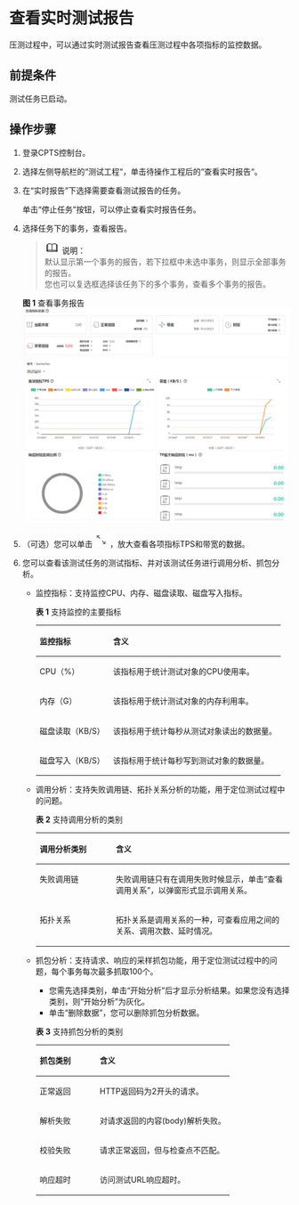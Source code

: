 # 查看实时测试报告<a name="cpts_01_0018"></a>

压测过程中，可以通过实时测试报告查看压测过程中各项指标的监控数据。

## 前提条件<a name="section161281120542"></a>

测试任务已启动。

## 操作步骤<a name="section6215223135614"></a>

1.  登录CPTS控制台。
2.  选择左侧导航栏的“测试工程“，单击待操作工程后的“查看实时报告“。
3.  在“实时报告”下选择需要查看测试报告的任务。

    单击“停止任务”按钮，可以停止查看实时报告任务。

4.  选择任务下的事务，查看报告。

    >![](public_sys-resources/icon-note.gif) **说明：**   
    >默认显示第一个事务的报告，若下拉框中未选中事务，则显示全部事务的报告。  
    >您也可以复选框选择该任务下的多个事务，查看多个事务的报告。  

    **图 1**  查看事务报告<a name="fig136550015589"></a>  
    ![](figures/查看事务报告.png "查看事务报告")

5.  （可选）您可以单击![](figures/icon-zoom-in.png)，放大查看各项指标TPS和带宽的数据。
6.  您可以查看该测试任务的测试指标、并对该测试任务进行调用分析、抓包分析。
    -   监控指标：支持监控CPU、内存、磁盘读取、磁盘写入指标。

        **表 1**  支持监控的主要指标

        <a name="table1814954011439"></a>
        <table><thead align="left"><tr id="row1423675212110"><th class="cellrowborder" valign="top" width="30%" id="mcps1.2.3.1.1"><p id="p1150940114313"><a name="p1150940114313"></a><a name="p1150940114313"></a>监控指标</p>
        </th>
        <th class="cellrowborder" valign="top" width="70%" id="mcps1.2.3.1.2"><p id="p1715016409431"><a name="p1715016409431"></a><a name="p1715016409431"></a>含义</p>
        </th>
        </tr>
        </thead>
        <tbody><tr id="row181501940204313"><td class="cellrowborder" valign="top" width="30%" headers="mcps1.2.3.1.1 "><p id="p38662213112"><a name="p38662213112"></a><a name="p38662213112"></a>CPU（%）</p>
        </td>
        <td class="cellrowborder" valign="top" width="70%" headers="mcps1.2.3.1.2 "><p id="p4864229119"><a name="p4864229119"></a><a name="p4864229119"></a>该指标用于统计测试对象的CPU使用率。</p>
        </td>
        </tr>
        <tr id="row323217429247"><td class="cellrowborder" valign="top" width="30%" headers="mcps1.2.3.1.1 "><p id="p10172145152413"><a name="p10172145152413"></a><a name="p10172145152413"></a>内存（G）</p>
        </td>
        <td class="cellrowborder" valign="top" width="70%" headers="mcps1.2.3.1.2 "><p id="p01721345202418"><a name="p01721345202418"></a><a name="p01721345202418"></a>该指标用于统计测试对象的内存利用率。</p>
        </td>
        </tr>
        <tr id="row161501040174310"><td class="cellrowborder" valign="top" width="30%" headers="mcps1.2.3.1.1 "><p id="p1086102281114"><a name="p1086102281114"></a><a name="p1086102281114"></a>磁盘读取（KB/S）</p>
        </td>
        <td class="cellrowborder" valign="top" width="70%" headers="mcps1.2.3.1.2 "><p id="p1586922131113"><a name="p1586922131113"></a><a name="p1586922131113"></a>该指标用于统计每秒从测试对象读出的数据量。</p>
        </td>
        </tr>
        <tr id="row15150240124320"><td class="cellrowborder" valign="top" width="30%" headers="mcps1.2.3.1.1 "><p id="p1686142212119"><a name="p1686142212119"></a><a name="p1686142212119"></a>磁盘写入（KB/S）</p>
        </td>
        <td class="cellrowborder" valign="top" width="70%" headers="mcps1.2.3.1.2 "><p id="p786172217111"><a name="p786172217111"></a><a name="p786172217111"></a>该指标用于统计每秒写到测试对象的数据量。</p>
        </td>
        </tr>
        </tbody>
        </table>

    -   调用分析：支持失败调用链、拓扑关系分析的功能，用于定位测试过程中的问题。

        **表 2**  支持调用分析的类别

        <a name="table1098163052312"></a>
        <table><thead align="left"><tr id="row1198193012319"><th class="cellrowborder" valign="top" width="30%" id="mcps1.2.3.1.1"><p id="p4981103052313"><a name="p4981103052313"></a><a name="p4981103052313"></a>调用分析类别</p>
        </th>
        <th class="cellrowborder" valign="top" width="70%" id="mcps1.2.3.1.2"><p id="p3981143072313"><a name="p3981143072313"></a><a name="p3981143072313"></a>含义</p>
        </th>
        </tr>
        </thead>
        <tbody><tr id="row17981130162311"><td class="cellrowborder" valign="top" width="30%" headers="mcps1.2.3.1.1 "><p id="p2981430132318"><a name="p2981430132318"></a><a name="p2981430132318"></a>失败调用链</p>
        </td>
        <td class="cellrowborder" valign="top" width="70%" headers="mcps1.2.3.1.2 "><p id="p109811330132313"><a name="p109811330132313"></a><a name="p109811330132313"></a>失败调用链只有在调用失败时候显示，单击“查看调用关系”，以弹窗形式显示调用关系。</p>
        </td>
        </tr>
        <tr id="row119811030172314"><td class="cellrowborder" valign="top" width="30%" headers="mcps1.2.3.1.1 "><p id="p3981173014231"><a name="p3981173014231"></a><a name="p3981173014231"></a>拓扑关系</p>
        </td>
        <td class="cellrowborder" valign="top" width="70%" headers="mcps1.2.3.1.2 "><p id="p19981130132315"><a name="p19981130132315"></a><a name="p19981130132315"></a>拓扑关系是调用关系的一种，可查看应用之间的关系、调用次数、延时情况。</p>
        </td>
        </tr>
        </tbody>
        </table>

    -   抓包分析：支持请求、响应的采样抓包功能，用于定位测试过程中的问题，每个事务每次最多抓取100个。

        -   您需先选择类别，单击“开始分析”后才显示分析结果。如果您没有选择类别，则“开始分析”为灰化。
        -   单击“删除数据”，您可以删除抓包分析数据。

        **表 3**  支持抓包分析的类别

        <a name="table383615519205"></a>
        <table><thead align="left"><tr id="row483614510205"><th class="cellrowborder" valign="top" width="31%" id="mcps1.2.3.1.1"><p id="p1383655111203"><a name="p1383655111203"></a><a name="p1383655111203"></a>抓包类别</p>
        </th>
        <th class="cellrowborder" valign="top" width="69%" id="mcps1.2.3.1.2"><p id="p16836135115200"><a name="p16836135115200"></a><a name="p16836135115200"></a>含义</p>
        </th>
        </tr>
        </thead>
        <tbody><tr id="row15836115117209"><td class="cellrowborder" valign="top" width="31%" headers="mcps1.2.3.1.1 "><p id="p58361051132016"><a name="p58361051132016"></a><a name="p58361051132016"></a>正常返回</p>
        </td>
        <td class="cellrowborder" valign="top" width="69%" headers="mcps1.2.3.1.2 "><p id="p128361751122011"><a name="p128361751122011"></a><a name="p128361751122011"></a>HTTP返回码为2开头的请求。</p>
        </td>
        </tr>
        <tr id="row1283665112206"><td class="cellrowborder" valign="top" width="31%" headers="mcps1.2.3.1.1 "><p id="p1083620519202"><a name="p1083620519202"></a><a name="p1083620519202"></a>解析失败</p>
        </td>
        <td class="cellrowborder" valign="top" width="69%" headers="mcps1.2.3.1.2 "><p id="p11836751162012"><a name="p11836751162012"></a><a name="p11836751162012"></a>对请求返回的内容(body)解析失败。</p>
        </td>
        </tr>
        <tr id="row158361651182013"><td class="cellrowborder" valign="top" width="31%" headers="mcps1.2.3.1.1 "><p id="p118368511207"><a name="p118368511207"></a><a name="p118368511207"></a>校验失败</p>
        </td>
        <td class="cellrowborder" valign="top" width="69%" headers="mcps1.2.3.1.2 "><p id="p4836115142012"><a name="p4836115142012"></a><a name="p4836115142012"></a>请求正常返回，但与检查点不匹配。</p>
        </td>
        </tr>
        <tr id="row118367517205"><td class="cellrowborder" valign="top" width="31%" headers="mcps1.2.3.1.1 "><p id="p178361251122015"><a name="p178361251122015"></a><a name="p178361251122015"></a>响应超时</p>
        </td>
        <td class="cellrowborder" valign="top" width="69%" headers="mcps1.2.3.1.2 "><p id="p1283617511204"><a name="p1283617511204"></a><a name="p1283617511204"></a>访问测试URL响应超时。</p>
        </td>
        </tr>
        </tbody>
        </table>



